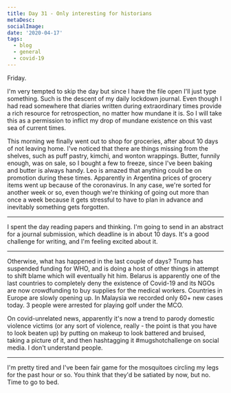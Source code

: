 ```yaml
---
title: Day 31 - Only interesting for historians
metaDesc: 
socialImage: 
date: '2020-04-17'
tags:
  - blog
  - general
  - covid-19
---
```


Friday. 

I'm very tempted to skip the day but since I have the file open I'll just type something. Such is the descent of my daily lockdown journal. Even though I had read somewhere that diaries written during extraordinary times provide a rich resource for retrospection, no matter how mundane it is. So I will take this as a permission to inflict my drop of mundane existence on this vast sea of current times. 

This morning we finally went out to shop for groceries, after about 10 days of not leaving home. I've noticed that there are things missing from the shelves, such as puff pastry, kimchi, and wonton wrappings. Butter, funnily enough, was on sale, so I bought a few to freeze, since I've been baking and butter is always handy. Leo is amazed that anything could be on promotion during these times. Apparently in Argentina prices of grocery items went up because of the coronavirus. In any case, we're sorted for another week or so, even though we're thinking of going out more than once a week because it gets stressful to have to plan in advance and inevitably something gets forgotten.   

---

I spent the day reading papers and thinking. I'm going to send in an abstract for a journal submission, which deadline is in about 10 days. It's a good challenge for writing, and I'm feeling excited about it. 

--- 

Otherwise, what has happened in the last couple of days? Trump has suspended funding for WHO, and is doing a host of other things in attempt to shift blame which will eventually hit him. Belarus is apparently one of the last countries to completely deny the existence of Covid-19 and its NGOs are now crowdfunding to buy supplies for the medical workers. Countries in Europe are slowly opening up. In Malaysia we recorded only 60+ new cases today. 3 people were arrested for playing golf under the MCO. 

On covid-unrelated news, apparently it's now a trend to parody domestic violence victims (or any sort of violence, really - the point is that you have to look beaten up) by putting on makeup to look battered and bruised, taking a picture of it, and then hashtagging it #mugshotchallenge on social media. I don't understand people. 

--- 

I'm pretty tired and I've been fair game for the mosquitoes circling my legs for the past hour or so. You think that they'd be satiated by now, but no. Time to go to bed. 